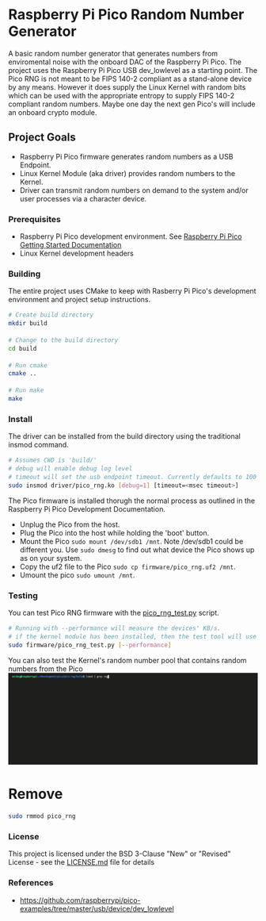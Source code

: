 # Raspberry Pi Pico Random Number Generator

A basic random number generator that generates numbers from enviromental noise with the onboard DAC of the Raspberry Pi Pico. The project uses the Raspberry Pi Pico USB dev_lowlevel as a starting point. The Pico RNG is not meant to be FIPS 140-2 compliant as a stand-alone device by any means. However it does supply the Linux Kernel with random bits which can be used with the appropriate entropy to supply FIPS 140-2 compliant random numbers. Maybe one day the next gen Pico's will include an onboard crypto module.

## Project Goals
* Raspberry Pi Pico firmware generates random numbers as a USB Endpoint.
* Linux Kernel Module (aka driver) provides random numbers to the Kernel.
* Driver can transmit random numbers on demand to the system and/or user processes via a character device.


### Prerequisites

* Raspberry Pi Pico development environment. See [Raspberry Pi Pico Getting Started Documentation](https://www.raspberrypi.org/documentation/pico/getting-started/)
* Linux Kernel development headers


### Building
The entire project uses CMake to keep with Rasberry Pi Pico's development environment and project setup instructions.

```bash
# Create build directory
mkdir build

# Change to the build directory
cd build

# Run cmake
cmake ..

# Run make
make
```

### Install

The driver can be installed from the build directory using the traditional insmod command.

```bash
# Assumes CWD is 'build/'
# debug will enable debug log level
# timeout will set the usb endpoint timeout. Currently defaults to 100 msecs
sudo insmod driver/pico_rng.ko [debug=1] [timeout=<msec timeout>]
```

The Pico firmware is installed thorugh the normal process as outlined in the Raspberry Pi Pico Development Documentation.

* Unplug the Pico from the host.
* Plug the Pico into the host while holding the 'boot' button.
* Mount the Pico ```sudo mount /dev/sdb1 /mnt```. Note /dev/sdb1 could be different you. Use ```sudo dmesg``` to find out what device the Pico shows up as on your system.
* Copy the uf2 file to the Pico ```sudo cp firmware/pico_rng.uf2 /mnt```.
* Umount the pico ```sudo umount /mnt```.

### Testing

You can test Pico RNG firmware with the [pico_rng_test.py](firmware/pico_rng_test.py) script.

```bash
# Running with --performance will measure the devices' KB/s.
# if the kernel module has been installed, then the test tool will use /dev/pico_rng otherwise python's libusb implementation will be used.
sudo firmware/pico_rng_test.py [--performance]
```

You can also test the Kernel's random number pool that contains random numbers from the Pico
![Pico Random Numbers](pico-rng.gif)


# Remove
```bash
sudo rmmod pico_rng
```

### License

This project is licensed under the BSD 3-Clause "New" or "Revised" License - see the [LICENSE.md](LICENSE.md) file for details

### References

* https://github.com/raspberrypi/pico-examples/tree/master/usb/device/dev_lowlevel
